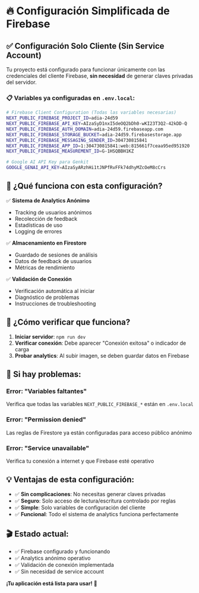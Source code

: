 # 🔥 Configuración Simplificada de Firebase

## ✅ Configuración Solo Cliente (Sin Service Account)

Tu proyecto está configurado para funcionar únicamente con las credenciales del cliente Firebase, **sin necesidad** de generar claves privadas del servidor.

### 📋 Variables ya configuradas en `.env.local`:

```bash
# Firebase Client Configuration (Todas las variables necesarias)
NEXT_PUBLIC_FIREBASE_PROJECT_ID=adia-24d59
NEXT_PUBLIC_FIREBASE_API_KEY=AIzaSyD1nxI5deOQ2bDh0-wKI23T3Q2-42kDD-Q
NEXT_PUBLIC_FIREBASE_AUTH_DOMAIN=adia-24d59.firebaseapp.com
NEXT_PUBLIC_FIREBASE_STORAGE_BUCKET=adia-24d59.firebasestorage.app
NEXT_PUBLIC_FIREBASE_MESSAGING_SENDER_ID=304730815841
NEXT_PUBLIC_FIREBASE_APP_ID=1:304730815841:web:815661f7ceaa95ed951920
NEXT_PUBLIC_FIREBASE_MEASUREMENT_ID=G-1HSQBBH1KZ

# Google AI API Key para Genkit
GOOGLE_GENAI_API_KEY=AIzaSyARzhHi1tJNPfRvFFk74dhyMZcOeM8cCrs
```

## 🎯 ¿Qué funciona con esta configuración?

✅ **Sistema de Analytics Anónimo**
- Tracking de usuarios anónimos
- Recolección de feedback
- Estadísticas de uso
- Logging de errores

✅ **Almacenamiento en Firestore**
- Guardado de sesiones de análisis
- Datos de feedback de usuarios
- Métricas de rendimiento

✅ **Validación de Conexión**
- Verificación automática al iniciar
- Diagnóstico de problemas
- Instrucciones de troubleshooting

## 🚀 ¿Cómo verificar que funciona?

1. **Iniciar servidor**: `npm run dev`
2. **Verificar conexión**: Debe aparecer "Conexión exitosa" o indicador de carga
3. **Probar analytics**: Al subir imagen, se deben guardar datos en Firebase

## 🔧 Si hay problemas:

### Error: "Variables faltantes"
Verifica que todas las variables `NEXT_PUBLIC_FIREBASE_*` están en `.env.local`

### Error: "Permission denied"
Las reglas de Firestore ya están configuradas para acceso público anónimo

### Error: "Service unavailable"
Verifica tu conexión a internet y que Firebase esté operativo

## 💡 Ventajas de esta configuración:

- ✅ **Sin complicaciones**: No necesitas generar claves privadas
- ✅ **Seguro**: Solo acceso de lectura/escritura controlado por reglas
- ✅ **Simple**: Solo variables de configuración del cliente
- ✅ **Funcional**: Todo el sistema de analytics funciona perfectamente

## 🎬 Estado actual:

- ✅ Firebase configurado y funcionando
- ✅ Analytics anónimo operativo  
- ✅ Validación de conexión implementada
- ✅ Sin necesidad de service account

**¡Tu aplicación está lista para usar!** 🚀